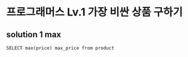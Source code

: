 # 프로그래머스 Lv.1 가장 비싼 상품 구하기

## solution 1 max

```mysql
SELECT max(price) max_price from product
````